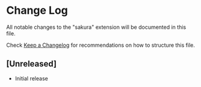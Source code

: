 # Change Log

All notable changes to the "sakura" extension will be documented in this file.

Check [Keep a Changelog](http://keepachangelog.com/) for recommendations on how to structure this file.

## [Unreleased]

- Initial release
